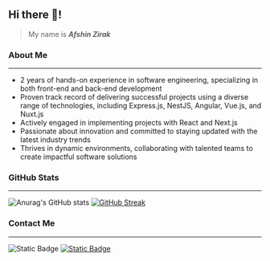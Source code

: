 ## Hi there 👋!
> My name is ***Afshin Zirak***

<h3>About Me</h3>
<hr />

- 2 years of hands-on experience in software engineering, specializing in both front-end and back-end development
- Proven track record of delivering successful projects using a diverse range of technologies, including Express.js, NestJS, Angular, Vue.js, and Nuxt.js
- Actively engaged in implementing projects with React and Next.js
- Passionate about innovation and committed to staying updated with the latest industry trends
- Thrives in dynamic environments, collaborating with talented teams to create impactful software solutions

<h3>GitHub Stats</h3>
<hr />

![Anurag's GitHub stats](https://github-readme-stats.vercel.app/api?username=AfshinZIrak01&show_icons=true&theme=tokyonight)
[![GitHub Streak](https://streak-stats.demolab.com?user=AfshinZirak01&theme=tokyonight)](https://git.io/streak-stats)

<h3>Contact Me</h3>
<hr />

![Static Badge](https://img.shields.io/badge/Website-www.buildnewage.com-blue?style=social&logo=google%20chrome)
<a href='http://instagram.com/afshin_barish'>
![Static Badge](https://img.shields.io/badge/Instagram-@afshin_barish-red?style=flat&logo=instagram)
</a>






















